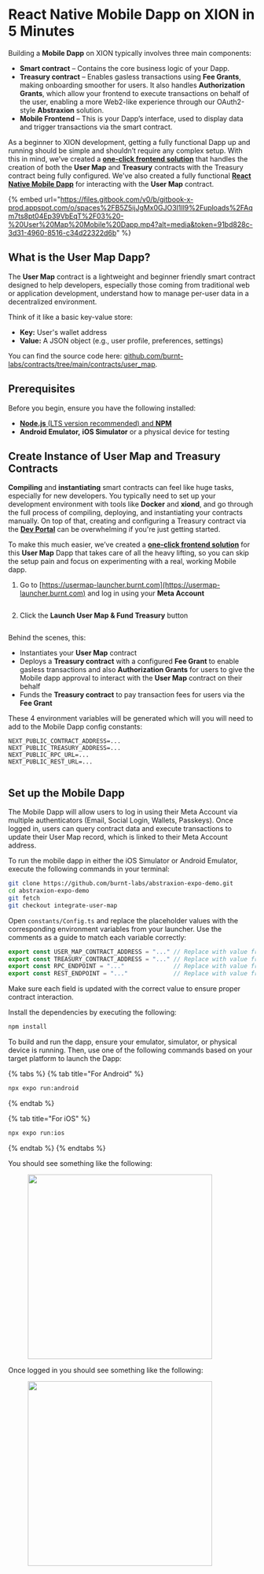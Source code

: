 # React Native Mobile Dapp on XION in 5 Minutes

Building a **Mobile Dapp** on XION typically involves three main components:

* **Smart contract** – Contains the core business logic of your Dapp.
* **Treasury contract** – Enables gasless transactions using **Fee Grants**, making onboarding smoother for users. It also handles **Authorization Grants**, which allow your frontend to execute transactions on behalf of the user, enabling a more Web2-like experience through our OAuth2-style **Abstraxion** solution.
* **Mobile Frontend** – This is your Dapp’s interface, used to display data and trigger transactions via the smart contract.

As a beginner to XION development, getting a fully functional Dapp up and running should be simple and shouldn’t require any complex setup. With this in mind, we’ve created a [**one-click frontend solution**](https://usermap-launcher.burnt.com)  that handles the creation of both the **User Map** and **Treasury** contracts with the Treasury contract being fully configured. We've also created a fully functional [**React Native Mobile Dapp**](https://github.com/burnt-labs/abstraxion-expo-demo/tree/integrate-user-map) for interacting with the **User Map** contract.

{% embed url="https://files.gitbook.com/v0/b/gitbook-x-prod.appspot.com/o/spaces%2FB5Z5ijJgMx0GJO3l1Il9%2Fuploads%2FAqm7ts8pt04Ep39VbEqT%2F03%20-%20User%20Map%20Mobile%20Dapp.mp4?alt=media&token=91bd828c-3d31-4960-8516-c34d22322d6b" %}

## What is the User Map Dapp?

The **User Map** contract is a lightweight and beginner friendly smart contract designed to help developers, especially those coming from traditional web or application development, understand how to manage per-user data in a decentralized environment.

Think of it like a basic key-value store:

* **Key:** User's wallet address
* **Value:** A JSON object (e.g., user profile, preferences, settings)

You can find the source code here: [github.com/burnt-labs/contracts/tree/main/contracts/user\_map](https://github.com/burnt-labs/contracts/tree/main/contracts/user_map).



## Prerequisites

Before you begin, ensure you have the following installed:

* [**Node.js** (LTS version recommended) and **NPM**](https://docs.npmjs.com/downloading-and-installing-node-js-and-npm)
* **Android Emulator,** **iOS Simulator** or a physical device for testing



## Create Instance of User Map and Treasury Contracts

**Compiling** and **instantiating** smart contracts can feel like huge tasks, especially for new developers. You typically need to set up your development environment with tools like **Docker** and **xiond**, and go through the full process of compiling, deploying, and instantiating your contracts manually. On top of that, creating and configuring a Treasury contract via the [**Dev Portal**](https://dev.testnet.burnt.com) can be overwhelming if you're just getting started.

To make this much easier, we’ve created a [**one-click frontend solution**](https://usermap-launcher.burnt.com) for this **User Map** Dapp that takes care of all the heavy lifting, so you can skip the setup pain and focus on experimenting with a real, working Mobile dapp.



1. Go to [https://usermap-launcher.burnt.com](https://usermap-launcher.burnt.com) and log in using your **Meta Account**

<figure><img src="../../../.gitbook/assets/image (49).png" alt=""><figcaption></figcaption></figure>

2. Click the **Launch User Map & Fund Treasury** button

<figure><img src="../../../.gitbook/assets/image (50).png" alt=""><figcaption></figcaption></figure>

Behind the scenes, this:

* Instantiates your **User Map** contract
* Deploys a **Treasury contract** with a configured **Fee Grant** to enable gasless transactions and also **Authorization Grants** for users to give the Mobile dapp approval to interact with the **User Map** contract on their behalf
* Funds the **Treasury contract** to pay transaction fees for users via the **Fee Grant**

These 4 environment variables will be generated which will you will need to add to the Mobile Dapp config constants:

```env
NEXT_PUBLIC_CONTRACT_ADDRESS=...
NEXT_PUBLIC_TREASURY_ADDRESS=...
NEXT_PUBLIC_RPC_URL=...
NEXT_PUBLIC_REST_URL=...
```

<figure><img src="../../../.gitbook/assets/image (53).png" alt=""><figcaption></figcaption></figure>



## Set up the Mobile Dapp

The Mobile Dapp will allow users to log in using their Meta Account via multiple authenticators (Email, Social Login, Wallets, Passkeys). Once logged in, users can query contract data and execute transactions to update their User Map record, which is linked to their Meta Account address.

To run the mobile dapp in either the iOS Simulator or Android Emulator, execute the following commands in your terminal:

```bash
git clone https://github.com/burnt-labs/abstraxion-expo-demo.git
cd abstraxion-expo-demo
git fetch
git checkout integrate-user-map
```

Open `constants/Config.ts` and replace the placeholder values with the corresponding environment variables from your launcher. Use the comments as a guide to match each variable correctly:

```ts
export const USER_MAP_CONTRACT_ADDRESS = "..." // Replace with value from NEXT_PUBLIC_CONTRACT_ADDRESS
export const TREASURY_CONTRACT_ADDRESS = "..." // Replace with value from NEXT_PUBLIC_TREASURY_ADDRESS
export const RPC_ENDPOINT = "..."              // Replace with value from NEXT_PUBLIC_RPC_URL
export const REST_ENDPOINT = "..."             // Replace with value from NEXT_PUBLIC_REST_URL
```

Make sure each field is updated with the correct value to ensure proper contract interaction.

Install the dependencies by executing the following:

```bash
npm install
```

To build and run the dapp, ensure your emulator, simulator, or physical device is running. Then, use one of the following commands based on your target platform to launch the Dapp:

{% tabs %}
{% tab title="For Android" %}
```sh
npx expo run:android
```
{% endtab %}

{% tab title="For iOS" %}
```sh
npx expo run:ios
```
{% endtab %}
{% endtabs %}

You should see something like the following:

<figure><img src="../../../.gitbook/assets/02 - User Map Demo App.png" alt="" width="375"><figcaption></figcaption></figure>

Once logged in you should see something like the following:

<figure><img src="../../../.gitbook/assets/01 - User Map Demo App.png" alt="" width="375"><figcaption></figcaption></figure>
